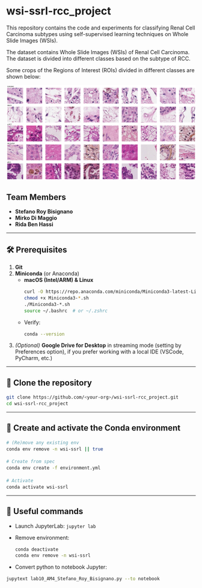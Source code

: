 # wsi-ssrl-rcc_project

This repository contains the code and experiments for classifying Renal Cell Carcinoma subtypes using self-supervised learning techniques on Whole Slide Images (WSIs).

The dataset  contains Whole Slide Images (WSIs) of Renal Cell Carcinoma. The dataset is divided into different classes based on the subtype of RCC. 

Some crops of the Regions of Interest (ROIs) divided in different classes are shown below:

![alt text](/docs/img/roi.png)

## Team Members

- **Stefano Roy Bisignano** 
- **Mirko Di Maggio** 
- **Rida Ben Hassi** 
---

## 🛠️ Prerequisites

1. **Git**  
2. **Miniconda** (or Anaconda)  
   - **macOS (Intel/ARM) & Linux**  
     ```bash
     curl -O https://repo.anaconda.com/miniconda/Miniconda3-latest-Linux-x86_64.sh 
     chmod +x Miniconda3-*.sh
     ./Miniconda3-*.sh
     source ~/.bashrc  # or ~/.zshrc
     ```
   - Verify:
     ```bash
     conda --version
     ```
3. *(Optional)* **Google Drive for Desktop** in streaming mode (setting by Preferences option), if you prefer working with a local IDE (VSCode, PyCharm, etc.)

---

## 🚀 Clone the repository

```bash
git clone https://github.com/<your-org>/wsi-ssrl-rcc_project.git
cd wsi-ssrl-rcc_project
````

---

## 🔧 Create and activate the Conda environment

```bash
# (Re)move any existing env
conda env remove -n wsi-ssrl || true

# Create from spec
conda env create -f environment.yml

# Activate
conda activate wsi-ssrl
```

---

## 🔎 Useful commands

* Launch JupyterLab: `jupyter lab`
* Remove environment:

  ```bash
  conda deactivate
  conda env remove -n wsi-ssrl
  ```

* Convert python to notebook Jupyter: 
```bash
jupytext lab10_AM4_Stefano_Roy_Bisignano.py --to notebook
  ```

